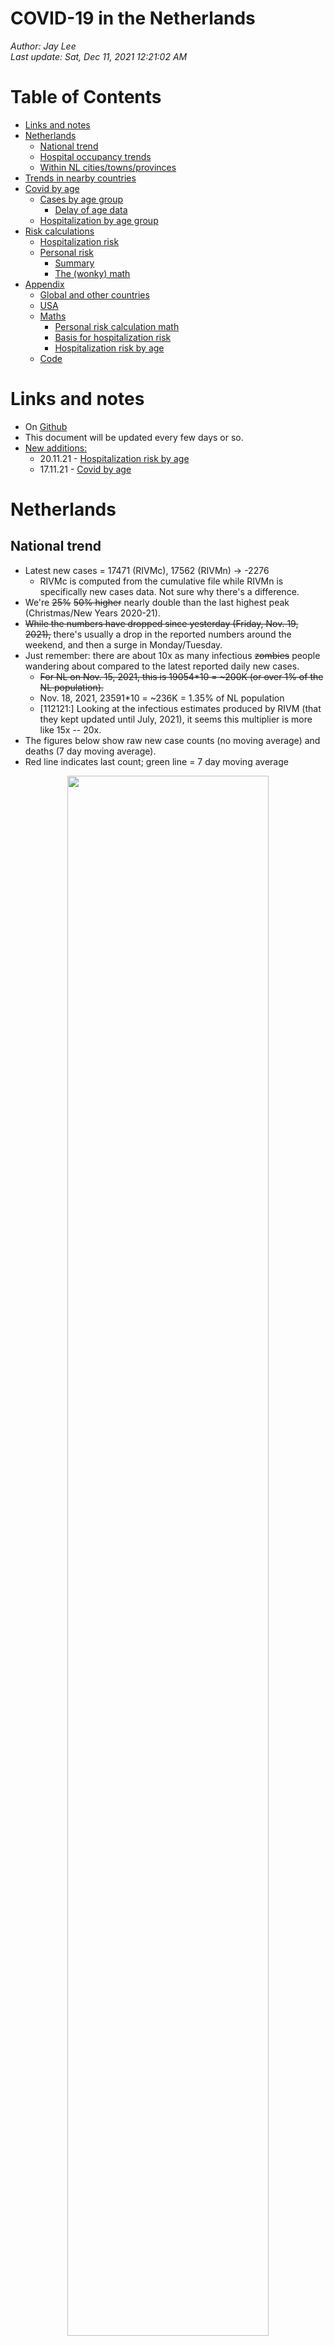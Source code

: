 # COVID-19 in the Netherlands
_Author: Jay Lee_  
<i>Last update: Sat, Dec 11, 2021 12:21:02 AM</i>

Table of Contents
=================

* [Links and notes](#links-and-notes)
* [Netherlands](#netherlands)
   * [National trend](#national-trend)
   * [Hospital occupancy trends](#hospital-occupancy-trends)
   * [Within NL cities/towns/provinces](#within-nl-citiestownsprovinces)
* [Trends in nearby countries](#trends-in-nearby-countries)
* [Covid by age](#covid-by-age)
   * [Cases by age group](#cases-by-age-group)
      * [Delay of age data](#delay-of-age-data)
   * [Hospitalization by age group](#hospitalization-by-age-group)
* [Risk calculations](#risk-calculations)
   * [Hospitalization risk](#hospitalization-risk)
   * [Personal risk](#personal-risk)
      * [Summary](#summary)
      * [The (wonky) math](#the-wonky-math)
* [Appendix](#appendix)
   * [Global and other countries](#global-and-other-countries)
   * [USA](#usa)
   * [Maths](#maths)
      * [Personal risk calculation math](#personal-risk-calculation-math)
      * [Basis for hospitalization risk](#basis-for-hospitalization-risk)
      * [Hospitalization risk by age](#hospitalization-risk-by-age)
   * [Code](#code)

  
  
  
# Links and notes  
  
* On [Github](https://github.com/JaySLee/covid/blob/main/README.md)  
* This document will be updated every few days or so.  
* <ins>New additions:</ins>  
  - 20.11.21 - [Hospitalization risk by age](#hospitalization-risk-by-age)  
  - 17.11.21 - [Covid by age](#covid-by-age)  
  
  
  
  
  
# Netherlands  
## National trend  
  
* Latest new cases = 17471 (RIVMc), 17562 (RIVMn) &rarr; -2276  
  - RIVMc is computed from the cumulative file while RIVMn is specifically new cases data. Not sure why there's a difference.  
* We're ~~25%~~ ~~50% higher~~ nearly double than the last highest peak (Christmas/New Years 2020-21).  
* ~~While the numbers have dropped since yesterday (Friday, Nov. 19, 2021),~~ there's usually a drop in the reported numbers around the weekend, and then a surge in Monday/Tuesday.  
* Just remember: there are about 10x as many infectious ~~zombies~~ people wandering about compared to the latest reported daily new cases.  
  - ~~For NL on Nov. 15, 2021, this is 19054\*10 = \~200K (or over 1% of the NL population).~~  
  - Nov. 18, 2021, 23591*10 = ~236K = 1.35% of NL population  
  - [112121:] Looking at the infectious estimates produced by RIVM (that they kept updated until July, 2021), it seems this multiplier is more like 15x -- 20x.  
* The figures below show raw new case counts (no moving average) and deaths (7 day moving average).  
* Red line indicates last count; green line = 7 day moving average  
  
<p align="center"> <img src="/fig/cv_nl_nat.png" width="80%"> </p>  
  
<p align="center"><img src="/fig/cv_nl_nat_60.png" width="40%"><img src="/fig/cv_nl_deaths.png" width="40%"></p>  
  
* Source: RIVM _(releases updated data daily at 15:15 CET)_  
  
  
  
## Hospital occupancy trends  
* [121021:] A few days ago, LCPS split ICU numbers by NL and "International" (i.e. in beds in Germany). Those are combined here.  
  - The latter includes "the number of COVID patients moved abroad from the Netherlands. This currently concerns COVID IC patients who have gone from the Netherlands to a hospital in Germany."  
* [112721:] Hospitalizations are &#128543;.  
* [111621:] Hospitalizations are not as dire as earlier this year and last year, but almost there :-/.  
  
  
  
<p align="center"><img src="/fig/cv_lcps.png" width="80%"></p>  
  
<p align="center"><img src="/fig/cv_lcps_60.png" width="40%"></p>  
  
* Source: LCPS _(releases data daily between 1pm-2pm CET)_  
  
  
  
## Within NL cities/towns/provinces  
  
* More new cases per capita in the smaller towns than national level.  
* Last 60 days only (otherwise, the plot becomes messy).  
* Both plots show 7 day moving average.  
* Cities ordered from worst to best (within those displayed).  
* Left plot: worst cities; right plot: Largest cities in NL (top 5%)  
* [NEW 121021:] Lower plot: provinces  
  
<p align="center"><img src="/fig/cv_nl_top_60.png" width="40%"><img src="/fig/cv_nl_05_60.png" width="40%"></p>  
<p align="center"><img src="/fig/cv_nl_prov_60.png" width="40%"></p>  
  
* Source: RIVM  
  
  
# Trends in nearby countries  
  
* As for countries near us: Belgium, Germany, Austria, and Denmark are also experiencing their own massive peaks, record-breaking for Germany and Austria. France is experiencing a minor surge.  
  
<p align="center"><img src="/fig/cv_nearby.png" width="80%"></p>  
<p align="center"><img src="/fig/cv_nearby_60.png" width="40%"></p>  
  
* Source: CSSE (data is one day behind the RIVM and LCPS data)  
  
  
  
# Covid by age  
  
## Cases by age group  
* Just the age groups of our students, at 3 levels of measurement.  
  - National (NL)  
  - Province (Zuid-Holland)  
  - Local (GGD Rotterdam)  
* RIVM groups ages by decade.  
* Smooth curves fit the data points (loess).  
* Upper plots show 7-day moving average.  
* Lower plots no moving average (but dates are more restricted for zooming).  
* Left plots shows **relative** proportion across all age groups.  
* Right plots shows absolute percentages within population of the age group.  
  - Also, in the right plots: <red>**_the last/rightmost 6-8 points are incomplete (data), thus the sharp drop._**</red>  
  - On Nov 15, 2021, ~0.15% of all NL 20-29 year-olds have covid.  
    + They also constitute ~18% of the infected on the same date.  
* GGD Rotterdam throws up some extreme values for last date.  
* <ins>Observations:</ins>  
  - A recent relative uptick of cases in the two relevant age groups.  
  - The percentages within age groups are more striking.  
  
<p align="center"><img src="/fig/cv_age_case.png" width="40%"> <img src="/fig/cv_age_case2.png" width="40%"></p>  
<p align="center"><img src="/fig/cv_age_case3.png" width="40%"> <img src="/fig/cv_age_case4.png" width="40%"></p>  
  
  
  
<img align="right" src="fig/cv_age_delay.png" width="30%">  
  
### Delay of age data  
  
  
  
* Dates of case/age data are offset by +3 days in the plot below.  
* So two kinds of delays:  
  - RIVM country totals data (of all new cases) is behind the age data by 3 days.  
  - But comprehensive age data for the past week is incomplete/delayed significantly.  
  
  
  
## Hospitalization by age group  
  
* _Hospitalization data is updated once a week, Wednesdays_.  
* [112421:] _There was a bug in my code that made these graphs inaccurate; fixed now._  
* Age groups of just EUR students and lecturers shown here.  
* LCPS groups age in 5-year bins.  
* LCPS releases these on a weekly basis.  
* First two plots show 7-day moving average.  
* Upper left plot shows relative proportion across all age groups.  
  - Young age groups are merged due to misalignment between hospital and case data.  
  - _Relative proportion generally going down largely because of (relatively) more hospitizalizations in the older (not shown) age groups._  
* Upper right plot shows ratio of hospitalizations to number of cases.  
  - These proportions is an upper bound, as there are far more contagious cases thanindicated by a daily case number and also considering not all cases are registered by RIVM.  
  - _Under that assumption, there is currently < 1% chance of hospitalization after infection._  
  - _The diminishing curves for the older age groups may be indicative of the vaccine's effectiveness._  
* The lower two plot shows _percentage_ within population of each age group.  
  - The right plot shows a LOESS regression fit.  
  - Because the recent week's LCPS age data (i.e. most recent date) are incomplete, points are omitted in these two plots.  
  - _Hospitalizations are going up for all age groups._  
  
  
<p align="center"><img src="/fig/cv_age_hosp.png" width="40%"> <img src="/fig/cv_age_hosp_covid.png" width="40%"></p>  
<p align="center"><img src="/fig/cv_age_hosp2.png" width="40%"> <img src="/fig/cv_age_hosp_loess.png" width="40%"></p>  
  
  
# Risk calculations  
## Hospitalization risk  
  
<ins>**tl;dr:**</ins> (based on Nov 13, 2021 numbers)  
* Risk of getting covid, while being double vaxxed = 0.27%  
* Risk of hospitalization, given getting covid and vaxxed = 1.26% -- 2.53%  
* Risk of ICU, given getting covid and vaxxed = 0.40%  
  
These calculations are based on Nov. 13, 2021 numbers and some simplifying assumptions, that perhaps render the numbers below as upper bounds.  
  
* Probability of getting covid (![](https://latex.codecogs.com/svg.latex?C)), given being double vaxxed (![](https://latex.codecogs.com/svg.latex?V)) vs. non-double vaxxed (![](https://latex.codecogs.com/svg.latex?\sim\\!\\!\&space;V)):    
![](https://latex.codecogs.com/svg.latex?p(C|V)=0.27\%)  
![](https://latex.codecogs.com/svg.latex?p(C|\sim\\!\\!\&space;V)=0.66\%)  
* For ages 10-19: ![](https://latex.codecogs.com/svg.latex?1.00\%,\&space;2.50\%) (see `f.cv.bayesv2()`)  
  - Based on Nov. 15, 2021 (peak for age/case data)  
  - Vacc/age v. Case/age groups don't perfectly align (consider interpolation or better data)  
  
  
  
* Probability of ending up hospitalized (![](https://latex.codecogs.com/svg.latex?H)), given being (double) vaxxed and having covid:    
![](https://latex.codecogs.com/svg.latex?p(H|V\\&C)\&space;=\&space;1.26\%\&space;-\&space;2.53\%)  
![](https://latex.codecogs.com/svg.latex?p(H|\sim\\!\\!\&space;V\\&C)\&space;=\&space;1.29\%\&space;-\&space;2.58\%)   
   - The ranges are nearly equivalent largely b/c there are more people vaxxed than not. When hospital numbers -- between vax and non-vaxxed -- are near even but the vaxxed rate in the population goes higher, this means the vax is offering diminishing protection.  
   - Range is based on (perhaps severe) uncertainty over how many covid cases could be bound for hospital at any given time (10x v. 5x current new cases).  
  
* Probability of ending up in the ICU (![](https://latex.codecogs.com/svg.latex?I)), given being vaxxed and having covid:    
![](https://latex.codecogs.com/svg.latex?p(I|V\\&C)\&space;=\&space;0.40\%)  
![](https://latex.codecogs.com/svg.latex?p(I|\sim\\!\\!\&space;V\\&C)\&space;=\&space;0.61\%)  
  
<ins>Assumptions:</ins>  
* Does not take into account clusters/heterogeneity of contacts and other factors, e.g., sociodemographics (namely **age**), students' self-quarantining, etc.  
* The above numbers are based on Nov 13, 2021 covid and hospitalization numbers.  
  - ![](https://latex.codecogs.com/svg.latex?n_C\&space;=\&space;13743\text{,\&space;}n_{H|C}\&space;=\&space;(353+1402))  
* Unless stated otherwise, I use the assumption of there being 10x as many actual infectious people as reported by RIVM (which in its data shows this to be much higher).  
* Also, Google reported 67.6% of the NL population double vaxxed (when I last checked this number); the 83+% reported by NL times is based on the eligible population.  
  - As of 20.11.21, the vaccination proportion is 0.723.  
* Effectiveness of vaccine (given delta and time) has reportedly dropped to ~60% (pessimistic estimate).  
* ![](https://latex.codecogs.com/svg.latex?p(V|H)\&space;=\&space;.45); ![](https://latex.codecogs.com/svg.latex?p(V|I)\&space;=\&space;.65) (optimistic estimates) based on the following excerpt from an NL times report:  
  
> In October, just over half of all Covid-19 patients in the hospital were not or only partially vaccinated ... In ICU, the proportion of unvaccinated patients dropped from over 80 percent in September to about 70 percent in October.  
  
  
  
## Personal risk  
  
<ins>**_Caveats:_**</ins>  
* Some simplifying assumptions used here.  
* Covid numbers from Nov. 13, 2021.  
  
### Summary  
  
<ins>tl;dr: (too long didn't read):</ins>  
  
For those with 2 tutorials, the risk is a **18.1%** chance of catching covid over 8 weeks, conditioned on your being vaxxed.  
For those with 3 tutorials &rarr; **24.5%** risk.  
For JdV with 4 tutorials &rarr; **29.7%** risk.  
  
**85.0% chance at least one of the tutorial instructors will get covid sometime throughout Term 2.**  
* Remember these are pessimistic/upper bounds and don't fully consider students' self-quarantining.  
* Also, this doesn't take into account that none of us has yet gotten covid by week 2.  
  
### The (wonky) math  
  
1. First, we have the population of NL:  
![](https://latex.codecogs.com/svg.latex?n_\text{pop}\&space;=\&space;17.44M)  
2. Next, the reported number of new cases (on Nov. 13, 2021):  
![](https://latex.codecogs.com/svg.latex?n_\text{c0}\&space;=\&space;13743)  
![](https://latex.codecogs.com/svg.latex?m\&space;=\&space;5) ... the multiplier that accounts for the number days a person could be infections and unreported cases; I'm conservative here as the rule of thumb is more like 10x.  
3. This gives us conservative estimate of total covid infectious people:  
![](https://latex.codecogs.com/svg.latex?n_\text{c}\&space;=\&space;n_\text{c0}\&space;\times\&space;m)    
4. Yielding the proportion of infectious people which estimates the probability of running into an infections person; this doesn't account for clusters of infection (e.g., Limburg):  
<img src="https://latex.codecogs.com/svg.latex?\begin{align*}p_\text{c}&space;&=&space;\frac{n_\text{c}}{n_\text{pop}}\\&=&space;0.00394\end{align*}"/>
  
5. Next, we have the probability of covid's being transmitted (![](https://latex.codecogs.com/svg.latex?T)) from an infected individual (![](https://latex.codecogs.com/svg.latex?C)). I use a more conservative number than the 0.632 reported (for a closed room):  
![](https://latex.codecogs.com/svg.latex?p(T|C)\&space;=\&space;0.2)  
6. So then, the probability of catching covid is (from any one person):  
![](https://latex.codecogs.com/svg.latex?p_\text{C1}\&space;=\&space;p(T|C)\times\&space;p(C)\&space;=\&space;p(T|C)p_c)  
  
7. The personal chances of catching covid over a period of time with multiple contacts:  
![](https://latex.codecogs.com/svg.latex?p_\text{C}\&space;=\&space;(1-(1-p_\text{C1})^k)) ... where ![](https://latex.codecogs.com/svg.latex?k) is number of people I run into.  
   - The inner part of the equation represents the chances of never running into covid -- after running into ![](https://latex.codecogs.com/svg.latex?k) people -- and having it be transmitted. The more enumerated version of this where I consider tramission probability for every ![](https://latex.codecogs.com/svg.latex?k) contact, i.e. chances with 1 contact, chances with 2 contacts, etc. ends up being equal to the above equation (math is funny!).  
  
8. <ins>Aside:</ins> let's see what the avg number of contacts across NL would be then:  
![](https://latex.codecogs.com/svg.latex?(n_\text{pop}\&space;-\&space;n_\text{c})(1-(1-p_\text{C})^a)\&space;=\&space;2n_\text{C}) ... where ![](https://latex.codecogs.com/svg.latex?a) is avg number of daily social contacts (avged across all of NL) and ![](https://latex.codecogs.com/svg.latex?2n_C) is est. of newly infected daily people (2x b/c of unreported)  
This gives us an average number of contacts (for all in NL):  
![](https://latex.codecogs.com/svg.latex?a\approx2) ... which seems to be a reasonable avg.  
  
9. If I am proximal to 20 people (inc. students) every time I come to campus over 8 weeks (i.e. 8 instances), my personal risk is:  
![](https://latex.codecogs.com/svg.latex?(1-(1-p_\text{C})^{(20\times8)})\&space;=\&space;.118\&space;=\&space;11.8\%) ... this is my chance -- assuming my vax status is unknown -- of catching covid during Term 2, giving the once-a-week recap lecture.  
   - This doesn't take into account that I'm vaccinated, in which case my risk is 6.0\%.  
   - _This is likely an upper bound as I don't consider students' self-quarantining._  
   - See [appendix](#personal-risk-calculation-math) for the math on the calculations of that 6.0\%.  
  
_For those with 2 tutorials:_  
- A conservative estimate of number of proximal contacts would be 20 (students) + 20 (extra people you might be proximal to each time you commute) = 40 people per week &rarr; **18.1%** chance of catching covid over 7 tutorial week, conditioned on your being vaxxed.  
- Overall risk (for both vaxxed and non-vaxxed) is 35.7%  
  
_For those with 3 tutorials_ &rarr; **24.5%** risk.  
- Overall risk (for both vaxxed and non-vaxxed) is 48.4%.  
  
_For JdV with 4 tutorials_ &rarr; **29.7%** risk.  
- Overall risk (for both vaxxed and non-vaxxed) is 58.5%  
  
_Across all 8 tutorial instructors_, average risk is:  
![](https://latex.codecogs.com/svg.latex?(.181\times5+.245\times2+.297\times1)/8\&space;=\&space;.211) or 21.1\% // this approach is rough  
![](https://latex.codecogs.com/svg.latex?1-(1-.211)^8) = .850 = **85.0% chance at least one of the tutorial instructors will get covid**.  
* But remember this is an upper bound.  
* ![](https://latex.codecogs.com/svg.latex?(1-.211)^8\&space;=\&space;.150) &rarr; probability that none of the 8 ISA tutorial instructors get covid.  
  
  
# Appendix  
  
## Global and other countries  
  
* Left plot is top 25 countries (in descending order), over the last 60 days.  
* Right plot contains various countries that came to my attention (e.g., being in the news) or of personal interest.  
  - Ordered by when the country came to my attention, and not by new cases.  
* The orange denotes the latest NL moving average (7 day) and not the latest daily new cases.  
* Both plots use 7-day moving average ("7day").  
   
<p align="center"><img src="/fig/cv_glob_60.png" width="40%"> <img src="/fig/cv_cos_60.png" width="40%"></p>  
  
## USA  
  
  
  
* Top plot:  
  - New infections per 100K  
  - 7 day moving average, last 60 days, top 25 states  
  - The <red>red</red>, <div class="OutlineText" display:inline>white</div>, <blue>blue</blue> horizontal line is the national average.  
* Lower left plot:  
  - New infections per 1M  
  - 7 day moving average, whole pandemic (for which there is data)  
* Lower right plot  
  - Same as previous but with deaths data.  
  
<p align="center"><img src="/fig/cv_usa.png" width="80%"></p>  
  
<p align="center"><img src="/fig/cv_nl_v_usa.png" width="40%"> <img src="/fig/cv_nl_v_usa_deaths.png" width="40%"></p>  
  
  
## Maths  
  
### Personal risk calculation math  
  
Given probability of risk, whether or not I'm vaxxed:  
![](https://latex.codecogs.com/svg.latex?(1-(1-p_\text{C})^{(20\times8)})\&space;=\&space;.118\&space;=\&space;11.8\%)  
  
We know the ratio of acquiring covid given vaxxed/non-vaxxed:  
![](https://latex.codecogs.com/svg.latex?\frac{p(C|V)}{p(C|\sim\\!\\!\&space;V)}\&space;=\&space;\frac{.27}{.66})  
  
Let ![](https://latex.codecogs.com/svg.latex?\frac{x}{y}\&space;=\&space;\frac{.27}{.66})  
Then ![](https://latex.codecogs.com/svg.latex?x\&space;=\&space;\frac{.27y}{.66})  
Now, leting ![](https://latex.codecogs.com/svg.latex?a\&space;=\&space;\frac{.27}{.66})  
We get ![](https://latex.codecogs.com/svg.latex?x\&space;=\&space;ay)  
  
  
We also realize the weighted sum using population ![](https://latex.codecogs.com/svg.latex?p(V)) numbers should result in that ![](https://latex.codecogs.com/svg.latex?.118):  
![](https://latex.codecogs.com/svg.latex?(1-p(V))x\&space;+\&space;p(V)y\&space;=\&space;.118)  
Given ![](https://latex.codecogs.com/svg.latex?p(V)\&space;=\&space;.676) // proportion of population vaxxed  
![](https://latex.codecogs.com/svg.latex?(1-p(V))ay\&space;+\&space;p(V)y\&space;=\&space;.118)  
![](https://latex.codecogs.com/svg.latex?(1-.676)ay\&space;+\&space;.676y\&space;=\&space;.118)  
![](https://latex.codecogs.com/svg.latex?ay\&space;-\&space;(.676)ay\&space;+\&space;.676y\&space;=\&space;.118)  
![](https://latex.codecogs.com/svg.latex?(a\&space;-\&space;.676a\&space;+\&space;.676)y\&space;=\&space;.118)  
![](https://latex.codecogs.com/svg.latex?y\&space;=\&space;.146)  
![](https://latex.codecogs.com/svg.latex?x\&space;=\&space;.060)  
  
My risk over 8 weeks is ![](https://latex.codecogs.com/svg.latex?.060\&space;=\&space;6.0\%)  
  
  
### Basis for hospitalization risk  
_112021_  
  
Vaccine effectiveness = proportion of covid among unvaxxed minus proportion of covid among vaxxed, all divided by proportion of covid among unvaxxed.  
* ![](https://latex.codecogs.com/svg.latex?n_\text{c0}) = number of unvaxxed people with covid  
* ![](https://latex.codecogs.com/svg.latex?n_\text{c1}) = number of vaxxed people with covid  
* ![](https://latex.codecogs.com/svg.latex?n_C) = number of covid infections  
* ![](https://latex.codecogs.com/svg.latex?p(V)) = proportion of population vaxxed (really should be ![](https://latex.codecogs.com/svg.latex?\text{Pr}(V)))  
* ![](https://latex.codecogs.com/svg.latex?n) = NL population  
* ![](https://latex.codecogs.com/svg.latex?E) = vaccine effectiveness percentage, as a probability. Originally touted to be ~95%, I've reason to assume -- based on some reports -- that it's dropped to 60% due to the delta variant, so that's the value I use here.  
  
Let ![](https://latex.codecogs.com/svg.latex?p(C)\&space;=\&space;\frac{n_C}{n}) // proportion of population with covid. One could just use ![](https://latex.codecogs.com/svg.latex?n_C) in lieu of ![](https://latex.codecogs.com/svg.latex?np(C)) below; not sure why I didn't do just that.  
![](https://latex.codecogs.com/svg.latex?E\&space;=\&space;\left(\&space;\frac{n_\text{c0}}{n(1-p(V))}\&space;-\&space;\frac{n_\text{c1}}{np(V)}\&space;\right)\&space;/\&space;\left(\&space;\frac{n_\text{c0}}{n(1-p(V))}\&space;\right)) // vaccine effectiveness  
We now want to solve for number of infections within the vaxxed and unvaxxed, ![](https://latex.codecogs.com/svg.latex?n_\text{c1}) and ![](https://latex.codecogs.com/svg.latex?n_\text{c0}), respectively.  
![](https://latex.codecogs.com/svg.latex?E\&space;=\&space;1\&space;-\&space;\frac{n_\text{c1}}{np(V)}\&space;/\&space;\frac{n_\text{c0}}{n(1-p(V))}) // use a known E to solve for ![](https://latex.codecogs.com/svg.latex?n_\text{c0})  
Let ![](https://latex.codecogs.com/svg.latex?K\&space;=\&space;\frac{np(V)(1-E)}{n(1-p(V)})  
Yielding ![](https://latex.codecogs.com/svg.latex?n_\text{c1}\&space;=\&space;Kn_\text{c0})  
Given ![](https://latex.codecogs.com/svg.latex?np(C)\&space;=\&space;n_\text{c1}\&space;+\&space;n_\text{c0})  
Then ![](https://latex.codecogs.com/svg.latex?n_\text{c0}\&space;=\&space;\frac{np(C)}{1+K}) // calculated unvaxxed count given known ![](https://latex.codecogs.com/svg.latex?E,\&space;n,\&space;p(V),\&space;p(C))  
and &nbsp; <img src="https://latex.codecogs.com/svg.latex?\begin{align*}n_\text{c1}&space;&=&space;np(C)&space;-&space;n_\text{c0}\\&=&space;\frac{Knp(C)}{K+1}\end{align*}"/>
  
Probability of infection (![](https://latex.codecogs.com/svg.latex?C)), given vax (![](https://latex.codecogs.com/svg.latex?V)) or non-vax (![](https://latex.codecogs.com/svg.latex?\sim\\!\\!\&space;V)):  
![](https://latex.codecogs.com/svg.latex?p(C|V)\&space;=\&space;\frac{n_\text{c1}}{np(V)})  
![](https://latex.codecogs.com/svg.latex?p(C|\sim\\!\\!\&space;V)\&space;=\&space;\frac{n_\text{c0}}{n(1-p(V))})  
  
Calculating probability of hospitalization (![](https://latex.codecogs.com/svg.latex?H)) given vax and covid infection:  
![](https://latex.codecogs.com/svg.latex?p(V,C)\&space;=\&space;p(C|V)p(V)) // both are now known  
![](https://latex.codecogs.com/svg.latex?p(V|H,C)\&space;=\&space;p(V|H)\&space;=\&space;0.45) // from NL Times and also we're talking just about covid hospitalizations, i.e. we don't have to worry about non-covid hospitalizations since we have the numbers for covid hospitalizations. This makes ![](https://latex.codecogs.com/svg.latex?p(V|H)\&space;=\&space;p(V|H,C)). The rest are known.  
<img src="https://latex.codecogs.com/svg.latex?\begin{align*}p(H|V,C)&space;&=&space;\frac{p(V|H,C)p(H,C)}{p(V,C)}&space;\\&=&space;\frac{0.45\times&space;p(H|C)p(C)}{p(C|V)p(V)}\end{align*}"/>
  
  
### Hospitalization risk by age   
_112021_  
  
* Does not include vax status, yet.  
  
Probability of hosp given age and covid  
- LCPS=112021, hage=101121-111521, summed and normed,  
- page=`f.cv.age()`, cage=111521-112021, summed and normed  
- ![](https://latex.codecogs.com/svg.latex?a) = age group 10-19  
  
<img src="https://latex.codecogs.com/svg.latex?\begin{align*}p(H|A=a,C)&space;&=&space;p(A=a|H,C)p(H,C)&space;/&space;p(A=a|C)&space;\\&=&space;(0.003750493+0.009080142)*(432+1785)/(21873)&space;/&space;.164&space;\\&=&space;0.007929789\\p(H|A=a)&space;&=&space;(0.003750493+0.009080142)*(432+1785)/(17.44e6)/(0.055+0.060)&space;\\&=&space;1.418305e-05\end{align*}"/>
  
Same as above but for ![](https://latex.codecogs.com/svg.latex?a) = ages 50-59  
<img src="https://latex.codecogs.com/svg.latex?\begin{align*}p(H|A=a,C)&space;&=&space;(0.050927754+0.060205290)*(432+1785)/(21873)&space;/&space;.135&space;\\&=&space;0.08343856&space;\\p(H|A=a)&space;&=&space;(0.050927754+0.060205290)*(432+1785)/(17.44e6)&space;/(.074+.072)&space;\\&=&space;9.676305e-05\end{align*}"/>
  
* Given ![](https://latex.codecogs.com/svg.latex?A,C): 10.5x worse than 10-19 stud, more C among studs makes ratio worse  
  - ![](https://latex.codecogs.com/svg.latex?\frac{p(H|C,A=a_\text{teach})}{p(H|C,A=a_\text{students})})  
* Given just ![](https://latex.codecogs.com/svg.latex?A): only 6.8x worse b/c more people my age brings this down  
* For vacc, just use the above number and realize the ![](https://latex.codecogs.com/svg.latex?p(C|V,A)\&space;=\&space;0.01) and ![](https://latex.codecogs.com/svg.latex?p(C|\sim\\!\\!\&space;V,A)\&space;=\&space;0.025).  
  - But not so straightforward given ![](https://latex.codecogs.com/svg.latex?p(V|H)\&space;=\&space;.45).  
  
  
## Code  
  
* `f.cv.plot.sav()` // defaults to all modes 0-4  
* `f.cv.bayesv(n=17.44e6,pC=NULL,pVH=.35,pVC=NULL,pV=.676,pE=0.6,npC=13743*5,nH=353+1420)`  
* `f.cv.plot.sav()`  
* ~~`electron-pdf cv.html cv.html.pdf`~~  
* `cp_cv -ci` // Chrome then copy to isa  
* `f.cv.bayesv2()`  
  
